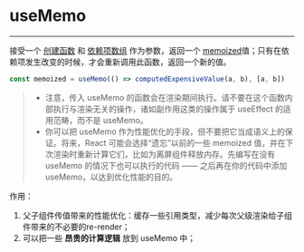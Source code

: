 # useMemo
---

接受一个 <u>创建函数</u> 和 <u>依赖项数组</u> 作为参数，返回一个 <u>memoized</u>值；只有在依赖项发生改变的时候，才会重新调用此函数，返回一个新的值。

```javascript
const memoized = useMemo(() => computedExpensiveValue(a, b), [a, b])
```

> * 注意，传入 useMemo 的函数会在渲染期间执行。请不要在这个函数内部执行与渲染无关的操作，诸如副作用这类的操作属于 useEffect 的适用范畴，而不是 useMemo。
> * 你可以把 useMemo 作为性能优化的手段，但不要把它当成语义上的保证。将来，React 可能会选择“遗忘”以前的一些 memoized 值，并在下次渲染时重新计算它们，比如为离屏组件释放内存。先编写在没有 useMemo 的情况下也可以执行的代码 —— 之后再在你的代码中添加 useMemo，以达到优化性能的目的。

作用：
1. 父子组件传值带来的性能优化：缓存一些引用类型，减少每次父级渲染给子组件带来的不必要的re-render；
2. 可以把一些 **昂贵的计算逻辑** 放到 useMemo 中；